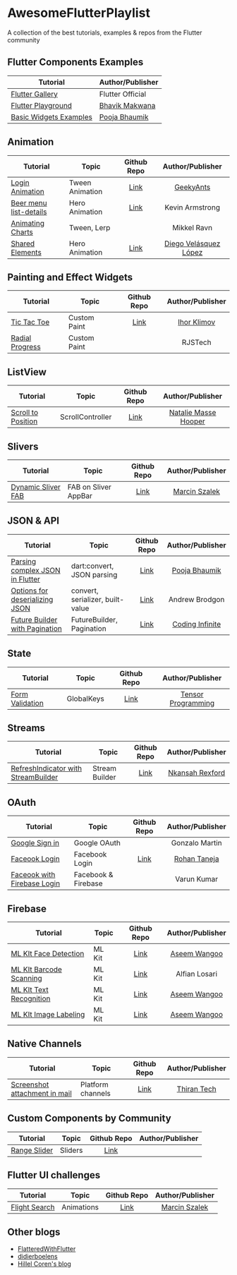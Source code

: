 # AwesomeFlutterPlaylist
A collection of the best tutorials, examples & repos from the Flutter community

## Flutter Components Examples
| Tutorial        | Author/Publisher  |
| ---------------------------------------------------------------------| ---------- |
| [Flutter Gallery](https://github.com/flutter/flutter/tree/master/examples/flutter_gallery)     |  Flutter Official |
| [Flutter Playground](https://github.com/ibhavikmakwana/FlutterPlayground)    | [Bhavik Makwana](https://github.com/ibhavikmakwana) |
| [Basic Widgets Examples](https://github.com/PoojaB26/FlutterBasicWidgets)    | [Pooja Bhaumik](https://github.com/PoojaB26) |


## Animation
| Tutorial        | Topic    |   Github Repo      | Author/Publisher  |
| ---------------------------------------------------------------------| ---------- |:-------------:| :-----:|
| [Login Animation](https://blog.geekyants.com/flutter-login-animation-ab3e6ed4bd19)     | Tween Animation    | [Link](https://github.com/GeekyAnts/flutter-login-home-animation) | [GeekyAnts](https://blog.geekyants.com/) |
| [Beer menu list-details](https://blog.usejournal.com/beer-menu-hero-animation-d1925bbd0ce2)      | Hero Animation      |  [Link](https://bitbucket.org/snippets/xsokev/GeLEqA/beer-menu-hero-animation) | Kevin Armstrong |
| [Animating Charts](https://medium.com/flutter-io/zero-to-one-with-flutter-43b13fd7b354)      | Tween, Lerp      |  | Mikkel Ravn |
| [Shared Elements](https://medium.com/@diegoveloper/flutter-shared-element-transitions-hero-heroes-f1a083cb123a)      | Hero Animation      |  [Link](https://github.com/diegoveloper/flutter-samples) | [Diego Velásquez López](https://github.com/diegoveloper/) |


## Painting and Effect Widgets
| Tutorial        | Topic    |   Github Repo      | Author/Publisher  |
| ---------------------------------------------------------------------| ---------- |:-------------:| :-----:|
| [Tic Tac Toe](http://myhexaville.com/2018/04/30/flutter-canvas-animations/)     | Custom Paint    | [Link](https://github.com/IhorKlimov/Flutter-Tic-Tac-Toe) | [Ihor Klimov](https://github.com/IhorKlimov) |
| [Radial Progress](https://medium.com/@rjstech/flutter-custom-paint-tutorial-build-a-radial-progress-6f80483494df) | Custom Paint | | RJSTech |

## ListView
| Tutorial        | Topic    |   Github Repo      | Author/Publisher  |
| ---------------------------------------------------------------------| ---------- |:-------------:| :-----:|
| [Scroll to Position](http://cogitas.net/scroll-position-flutter-listview/)     | ScrollController    | [Link](https://gist.github.com/MarcinusX/e389a9df7e1082f98d1c8f9b6f66d0d0) | [Natalie Masse Hooper](https://github.com/MarcinusX) |


## Slivers
| Tutorial        | Topic    |   Github Repo      | Author/Publisher  |
| ---------------------------------------------------------------------| ---------- |:-------------:| :-----:|
| [Dynamic Sliver FAB](https://marcinszalek.pl/flutter/dynamic-sliver-floatingactionbutton/)     | FAB on Sliver AppBar    | [Link](https://gist.github.com/MarcinusX/e389a9df7e1082f98d1c8f9b6f66d0d0) | [Marcin Szalek](https://github.com/MarcinusX) |


## JSON & API
| Tutorial        | Topic    |   Github Repo      | Author/Publisher  |
| ---------------------------------------------------------------------| ---------- |:-------------:| :-----:|
| [Parsing complex JSON in Flutter](https://medium.com/flutter-community/parsing-complex-json-in-flutter-747c46655f51)     | dart:convert, JSON parsing   | [Link](https://github.com/PoojaB26/ParsingJSON-Flutter) | [Pooja Bhaumik](https://github.com/PoojaB26/) |
| [Options for deserializing JSON](https://medium.com/flutter-io/some-options-for-deserializing-json-with-flutter-7481325a4450) |  convert, serializer, built-value | [Link]() | Andrew Brodgon |
| [Future Builder with Pagination](https://codinginfinite.com/flutter-future-builder-pagination/) |  FutureBuilder, Pagination | [Link](https://github.com/CodingInfinite/FutureBuilderWithPagination) | [Coding Infinite](https://github.com/CodingInfinite) |

## State
| Tutorial        | Topic    |   Github Repo      | Author/Publisher  |
| ---------------------------------------------------------------------| ---------- |:-------------:| :-----:|
| [Form Validation](https://www.youtube.com/watch?v=-Bh_U5u_1Lo)     | GlobalKeys    | [Link](https://github.com/tensor-programming/Flutter_Input/blob/master/lib/main.dart) | [Tensor Programming](https://github.com/tensor-programming) |


## Streams
| Tutorial        | Topic    |   Github Repo      | Author/Publisher  |
| ---------------------------------------------------------------------| ---------- |:-------------:| :-----:|
| [RefreshIndicator with StreamBuilder](https://blog.khophi.co/using-refreshindicator-with-flutter-streambuilder/)     | Stream Builder    | [Link](https://github.com/seanmavley/refreshindicator-with-streambuilder) | [Nkansah Rexford](https://github.com/seanmavley) |

## OAuth
| Tutorial        | Topic    |   Github Repo      | Author/Publisher  |
| ---------------------------------------------------------------------| ---------- |:-------------:| :-----:|
| [Google Sign in ](https://medium.com/flutterpub/flutter-auth-with-google-f3c3aa0d0ccc)     | Google OAuth    |   | Gonzalo Martin |
| [Faceook Login](https://medium.com/flutter-community/flutter-facebook-login-77fcd187242)     | Facebook Login  | [Link](https://github.com/rohan20/flutter-facebook-auth) | [Rohan Taneja](https://github.com/rohan20) |
| [Faceook with Firebase Login](https://medium.com/@varundroid/facebook-login-native-experience-flutter-and-firebase-tutorial-d16904719d8a)     | Facebook & Firebase  |  | Varun Kumar |

## Firebase
| Tutorial        | Topic    |   Github Repo      | Author/Publisher  |
| ---------------------------------------------------------------------| ---------- |:-------------:| :-----:|
| [ML KIt Face Detection](https://medium.com/flutterpub/ml-kit-and-face-detection-in-flutter-c7bca082fdda)     | ML Kit  | [Link](https://github.com/AseemWangoo/flutter_programs/blob/master/face_detect.dart) | [Aseem Wangoo](https://github.com/AseemWangoo) |
| [ML KIt Barcode Scanning](https://medium.com/@alfianlosari/flutter-text-barcode-scanner-app-with-firebase-ml-kit-103db6b6dad7)     | ML Kit  | [Link]() | Alfian Losari |
| [ML KIt Text Recognition](http://flatteredwithflutter.com/ml-kit-and-text-recognition-in-flutter/)     | ML Kit  | [Link](https://github.com/AseemWangoo/flutter_programs/blob/master/mlkit.dart) | [Aseem Wangoo](https://github.com/AseemWangoo) |
| [ML KIt Image Labeling](https://medium.com/@aseemwangoo/ml-kit-and-image-labeling-in-flutter-b1f87b58b6ad)     | ML Kit  | [Link](https://github.com/AseemWangoo/flutter_programs/blob/master/image_labelling.dart) | [Aseem Wangoo](https://github.com/AseemWangoo) |

## Native Channels
| Tutorial        | Topic    |   Github Repo      | Author/Publisher  |
| ---------------------------------------------------------------------| ---------- |:-------------:| :-----:|
| [Screenshot attachment in mail](https://medium.com/@info_67212/how-to-send-a-screenshot-attachment-in-mail-using-flutter-703a2bba882f)     | Platform channels     | [Link](https://github.com/ThiranTech/screenshot_flutter) | [Thiran Tech](https://github.com/ThiranTech) |


## Custom Components by Community
| Tutorial        | Topic    |   Github Repo      | Author/Publisher  |
| ---------------------------------------------------------------------| ---------- |:-------------:| :-----:|
| [Range Slider](https://www.didierboelens.com/2018/07/range-slider/)     | Sliders     | [Link](https://github.com/flutter/flutter/blob/master/packages/flutter/lib/src/material/slider.dart) |  |


## Flutter UI challenges
| Tutorial        | Topic    |   Github Repo      | Author/Publisher  |
| ---------------------------------------------------------------------| ---------- |:-------------:| :-----:|
| [Flight Search](https://marcinszalek.pl/flutter/ui-challenge-flight-search/)     | Animations     | [Link](https://github.com/MarcinusX/flutter_ui_challenge_flight_search) | [Marcin Szalek](https://github.com/MarcinusX) |

## Other blogs
* [FlatteredWithFlutter](http://flatteredwithflutter.com/)
* [didierboelens](https://www.didierboelens.com/)
* [Hillel Coren's blog](https://hillelcoren.com/)
